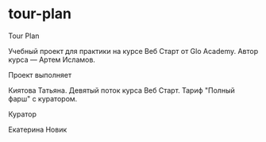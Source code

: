 # tour-plan

Tour Plan

Учебный проект для практики на курсе Веб Старт от Glo Academy. Автор курса — Артем Исламов.

Проект выполняет

Киятова Татьяна. Девятый поток курса Веб Старт. Тариф "Полный фарш" с куратором.

Куратор

Екатерина Новик
